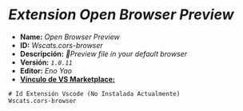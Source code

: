 <!-- Autor: Daniel Benjamin Perez Morales -->
<!-- GitHub: https://github.com/DanielPerezMoralesDev13 -->
<!-- Correo electrónico: danielperezdev@proton.me -->

# ***Extension Open Browser Preview***

- **Name:** *Open Browser Preview*
- **ID:** *Wscats.cors-browser*
- **Descripción:** *🚀Preview file in your default browser*
- **Versión:** *`1.0.11`*
- **Editor:** *Eno Yao*
- **[Vínculo de VS Marketplace:](https://marketplace.visualstudio.com/items?itemName=Wscats.cors-browser "https://marketplace.visualstudio.com/items?itemName=Wscats.cors-browser")**

```plaintext
# Id Extensión Vscode (No Instalada Actualmente)
Wscats.cors-browser
```
